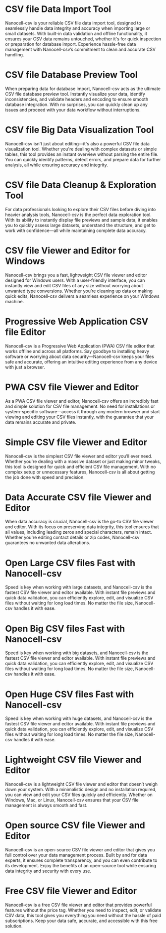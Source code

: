 # CSV file Data Import Tool
Nanocell-csv is your reliable CSV file data import tool, designed to seamlessly handle data integrity and accuracy when importing large or small datasets. With built-in data validation and offline functionality, it ensures your CSV data remains untouched, whether it's for quick inspection or preparation for database import. Experience hassle-free data management with Nanocell-csv’s commitment to clean and accurate CSV handling. 
# CSV file Database Preview Tool
When preparing data for database import, Nanocell-csv acts as the ultimate CSV file database preview tool. Instantly visualize your data, identify inconsistencies, and validate headers and encoding to ensure smooth database integration. With no surprises, you can quickly clean up any issues and proceed with your data workflow without interruptions.
# CSV file Big Data Visualization Tool
Nanocell-csv isn't just about editing—it's also a powerful CSV file data visualization tool. Whether you're dealing with complex datasets or simple tables, this tool provides an instant overview without parsing the entire file. You can quickly identify patterns, detect errors, and prepare data for further analysis, all while ensuring accuracy and integrity.
# CSV file Data Cleanup & Exploration Tool
For data professionals looking to explore their CSV files before diving into heavier analysis tools, Nanocell-csv is the perfect data exploration tool. With its ability to instantly display file previews and sample data, it enables you to quickly assess large datasets, understand the structure, and get to work with confidence—all while maintaining complete data accuracy.
# CSV file Viewer and Editor for Windows
Nanocell-csv brings you a fast, lightweight CSV file viewer and editor designed for Windows users. With a user-friendly interface, you can instantly view and edit CSV files of any size without worrying about unwanted type conversions. Whether you’re cleaning up data or making quick edits, Nanocell-csv delivers a seamless experience on your Windows machine.
# Progressive Web Application CSV file Editor
Nanocell-csv is a Progressive Web Application (PWA) CSV file editor that works offline and across all platforms. Say goodbye to installing heavy software or worrying about data security—Nanocell-csv keeps your files safe and accurate, offering an intuitive editing experience from any device with just a browser.
# PWA CSV file Viewer and Editor
As a PWA CSV file viewer and editor, Nanocell-csv offers an incredibly fast and simple solution for CSV file management. No need for installations or system-specific software—access it through any modern browser and start viewing and editing your CSV files instantly, with the guarantee that your data remains accurate and private.
# Simple CSV file Viewer and Editor
Nanocell-csv is the simplest CSV file viewer and editor you’ll ever need. Whether you're dealing with a massive dataset or just making minor tweaks, this tool is designed for quick and efficient CSV file management. With no complex setup or unnecessary features, Nanocell-csv is all about getting the job done with speed and precision.
# Data Accurate CSV file Viewer and Editor
When data accuracy is crucial, Nanocell-csv is the go-to CSV file viewer and editor. With its focus on preserving data integrity, this tool ensures that all values, including leading zeros and special characters, remain intact. Whether you're editing contact details or zip codes, Nanocell-csv guarantees no unwanted data alterations.
# Open Large CSV files Fast with Nanocell-csv
Speed is key when working with large datasets, and Nanocell-csv is the fastest CSV file viewer and editor available. With instant file previews and quick data validation, you can efficiently explore, edit, and visualize CSV files without waiting for long load times. No matter the file size, Nanocell-csv handles it with ease.
# Open Big CSV files Fast with Nanocell-csv
Speed is key when working with big datasets, and Nanocell-csv is the fastest CSV file viewer and editor available. With instant file previews and quick data validation, you can efficiently explore, edit, and visualize CSV files without waiting for long load times. No matter the file size, Nanocell-csv handles it with ease.
# Open Huge CSV files Fast with Nanocell-csv
Speed is key when working with huge datasets, and Nanocell-csv is the fastest CSV file viewer and editor available. With instant file previews and quick data validation, you can efficiently explore, edit, and visualize CSV files without waiting for long load times. No matter the file size, Nanocell-csv handles it with ease.
# Lightweight CSV file Viewer and Editor
Nanocell-csv is a lightweight CSV file viewer and editor that doesn’t weigh down your system. With a minimalistic design and no installation required, you can view and edit your CSV files quickly and efficiently. Whether on Windows, Mac, or Linux, Nanocell-csv ensures that your CSV file management is always smooth and fast.
# Open source CSV file Viewer and Editor
Nanocell-csv is an open-source CSV file viewer and editor that gives you full control over your data management process. Built by and for data experts, it ensures complete transparency, and you can even contribute to its development. Enjoy the benefits of an open-source tool while ensuring data integrity and security with every use.
# Free CSV file Viewer and Editor
Nanocell-csv is a free CSV file viewer and editor that provides powerful features without the price tag. Whether you need to inspect, edit, or validate CSV data, this tool gives you everything you need without the hassle of paid subscriptions. Keep your data safe, accurate, and accessible with this free solution.
 